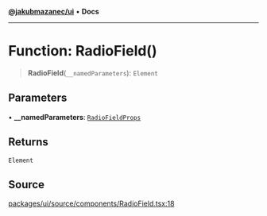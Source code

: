 [**@jakubmazanec/ui**](../README.md) • **Docs**

---

# Function: RadioField()

> **RadioField**(`__namedParameters`): `Element`

## Parameters

• **\_\_namedParameters**: [`RadioFieldProps`](../type-aliases/RadioFieldProps.md)

## Returns

`Element`

## Source

[packages/ui/source/components/RadioField.tsx:18](https://github.com/jakubmazanec/tools/blob/bb20df5276ddb119762948adc2cda520aef09f0f/packages/ui/source/components/RadioField.tsx#L18)
